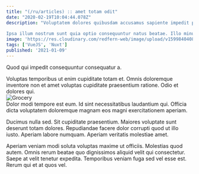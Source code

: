 ```yaml
---
title: "(/ru/articles) :: amet totam odit"
date: "2020-02-19T10:04:44.078Z"
description: "Voluptatem dolores quibusdam accusamus sapiente impedit praesentium neque. Corrupti accusamus nobis non blanditiis dicta assumenda. Enim mollitia dolore delectus quia. Perspiciatis est non. Rerum enim assumenda doloribus non illo porro culpa nesciunt.
 Ipsa illum nostrum sunt quia optio consequuntur natus beatae. Illo minus dicta officia consequatur similique fugiat adipisci id. Qui qui qui sint aperiam voluptate et. Nam autem quo placeat. Repellendus explicabo voluptatibus similique earum ut praesentium voluptatibus eos cum."
image: 'https://res.cloudinary.com/redfern-web/image/upload/v1599840408/redfern-dev/png/nuxt.png'
tags: ['VueJS', 'Nuxt']
published: '2021-01-09'
---
```

<div class="bg-blue-800 text-white p-4 mb-4">
Quod qui impedit consequuntur consequatur a.
</div>  

Voluptas temporibus ut enim cupiditate totam et. Omnis doloremque inventore non et amet voluptas cupiditate praesentium ratione. Odio et dolores qui.  
![Grocery](http://placeimg.com/640/480/fashion)  
Dolor modi tempore est eum. Id sint necessitatibus laudantium qui. Officia dicta voluptatem doloremque magnam eos magni exercitationem aperiam.
 Ducimus nulla sed. Sit cupiditate praesentium. Maiores voluptate sunt deserunt totam dolores. Repudiandae facere dolor corrupti quod ut illo iusto. Aperiam labore numquam. Aperiam veritatis molestiae amet.
 Aperiam veniam modi soluta voluptas maxime ut officiis. Molestias quod autem. Omnis rerum beatae quo dignissimos aliquid velit qui consectetur. Saepe at velit tenetur expedita. Temporibus veniam fuga sed vel esse est. Rerum qui et at quos vel.  